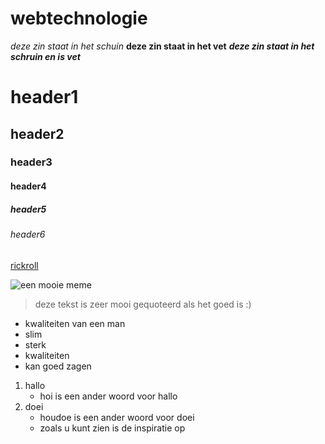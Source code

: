 # webtechnologie

_deze zin staat in het schuin_
**deze zin staat in het vet**
**_deze zin staat in het schruin en is vet_**

# header1
## header2
### header3
#### header4
##### header5
###### header6

[rickroll](https://www.youtube.com/watch?v=dQw4w9WgXcQ&ab_channel=RickAstley)

![een mooie meme](https://github.com/jelleoeyen/webtechnologie/blob/Echtelive/eerstetest/logic-engineer.gif)

>deze tekst is zeer mooi gequoteerd als het goed is :)

* kwaliteiten van een man
 * slim
 * sterk
* kwaliteiten
 * kan goed zagen

 1. hallo
    * hoi is een ander woord voor hallo
 2. doei
    * houdoe is een ander woord voor doei
    * zoals u kunt zien is de inspiratie op
